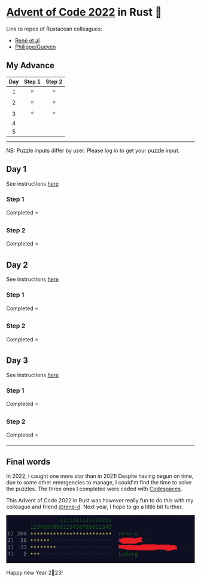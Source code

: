 # [Advent of Code 2022](https://adventofcode.com/2022) in Rust 🦀

Link to repos of Rustacean colleagues:

- [René et al](https://github.com/rene-d/advent-of-rust/)
- [Philippe/Gueven](https://github.com/pbouamriou/adventofcode_2022_rust)

## My Advance

| Day | Step 1 | Step 2 |
| :-: | :----: | :----: |
|  1  | ⭐ | ⭐ |
|  2  | ⭐ | ⭐ |
|  3  | ⭐ | ⭐ |
|  4  |        |        |
|  5  |        |        |

---

NB: Puzzle inputs differ by user. Please log in to get your puzzle input.

## Day 1

See instructions [here](https://adventofcode.com/2022/day/1)

### Step 1

Completed ⭐

### Step 2

Completed ⭐

## Day 2

See instructions [here](https://adventofcode.com/2022/day/2)

### Step 1

Completed ⭐

### Step 2

Completed ⭐

## Day 3

See instructions [here](https://adventofcode.com/2022/day/3)

### Step 1

Completed ⭐

### Step 2

Completed ⭐

---

## Final words

In 2022, I caught one more star than in 2021!
Despite having begun on time, due to some other emergencies to manage, I could'nt find the time to solve the puzzles. The three ones I completed were coded with  [Codespaces](https://github.com/features/codespaces).

This Advent of Code 2022 in Rust was however really fun to do this with my colleague and friend [@rene-d](https://github.com/rene-d). Next year, I hope to go a little bit further.

![final leader board](./final.jpg)

Happy new Year 2🦀23!

